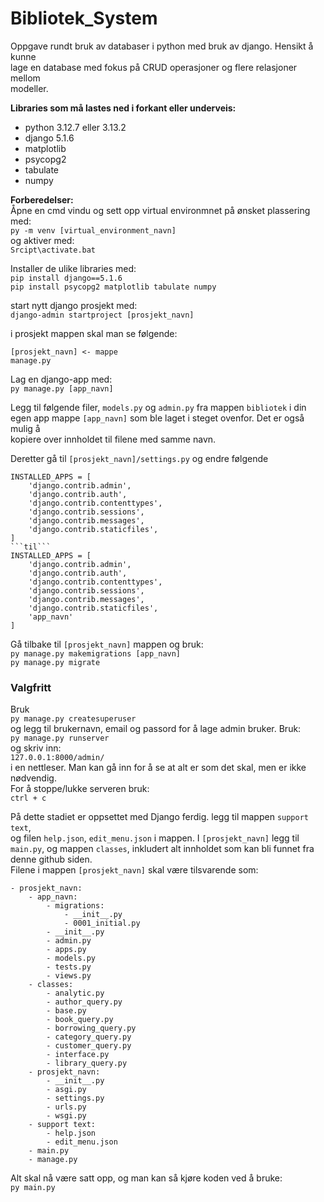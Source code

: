 # Bibliotek_System
Oppgave rundt bruk av databaser i python med bruk av django. Hensikt å kunne\
lage en database med fokus på CRUD operasjoner og flere relasjoner mellom\
modeller.

**Libraries som må lastes ned i forkant eller underveis:**
- python 3.12.7 eller 3.13.2
- django 5.1.6
- matplotlib
- psycopg2
- tabulate
- numpy

**Forberedelser:**\
Åpne en cmd vindu og sett opp virtual environmnet på ønsket plassering med: \
``py -m venv [virtual_environment_navn]``\
og aktiver med:\
``Srcipt\activate.bat``

Installer de ulike libraries med:\
``pip install django==5.1.6``\
``pip install psycopg2 matplotlib tabulate numpy``

start nytt django prosjekt med:\
``django-admin startproject [prosjekt_navn]`` 

i prosjekt mappen skal man se følgende:
```
[prosjekt_navn] <- mappe
manage.py
```

Lag en django-app med:\
``py manage.py [app_navn]``

Legg til følgende filer, ``models.py`` og ``admin.py`` fra mappen ``bibliotek`` i din\
egen app mappe ``[app_navn]`` som ble laget i steget ovenfor. Det er også mulig å\
kopiere over innholdet til filene med samme navn.

Deretter gå til ``[prosjekt_navn]/settings.py`` og endre følgende
```
INSTALLED_APPS = [
    'django.contrib.admin',
    'django.contrib.auth',
    'django.contrib.contenttypes',
    'django.contrib.sessions',
    'django.contrib.messages',
    'django.contrib.staticfiles',
]
```til```
INSTALLED_APPS = [
    'django.contrib.admin',
    'django.contrib.auth',
    'django.contrib.contenttypes',
    'django.contrib.sessions',
    'django.contrib.messages',
    'django.contrib.staticfiles',
    'app_navn'
]
```

Gå tilbake til ``[prosjekt_navn]`` mappen og bruk:\
``py manage.py makemigrations [app_navn]``\
``py manage.py migrate``

### Valgfritt
Bruk\
``py manage.py createsuperuser``\
og legg til brukernavn, email og passord for å lage admin bruker. Bruk:\
``py manage.py runserver``\
og skriv inn:\
``127.0.0.1:8000/admin/``\
i en nettleser. Man kan gå inn for å se at alt er som det skal, men er ikke nødvendig.\
For å stoppe/lukke serveren bruk:\
``ctrl + c``

På dette stadiet er oppsettet med Django ferdig. legg til mappen ``support text``,\
og filen ``help.json``, ``edit_menu.json`` i mappen. I ``[prosjekt_navn]`` legg til\
``main.py``, og mappen ``classes``, inkludert alt innholdet som kan bli funnet fra\
denne github siden.\
Filene i mappen ``[prosjekt_navn]`` skal være tilsvarende som:
```
- prosjekt_navn:
    - app_navn:
        - migrations:
            - __init__.py
            - 0001_initial.py
        - __init__.py
        - admin.py
        - apps.py
        - models.py
        - tests.py
        - views.py
    - classes:
        - analytic.py
        - author_query.py
        - base.py
        - book_query.py
        - borrowing_query.py
        - category_query.py
        - customer_query.py
        - interface.py
        - library_query.py
    - prosjekt_navn:
        - __init__.py
        - asgi.py
        - settings.py
        - urls.py
        - wsgi.py
    - support text:
        - help.json
        - edit_menu.json
    - main.py
    - manage.py
```
Alt skal nå være satt opp, og man kan så kjøre koden ved å bruke:\
``py main.py``

